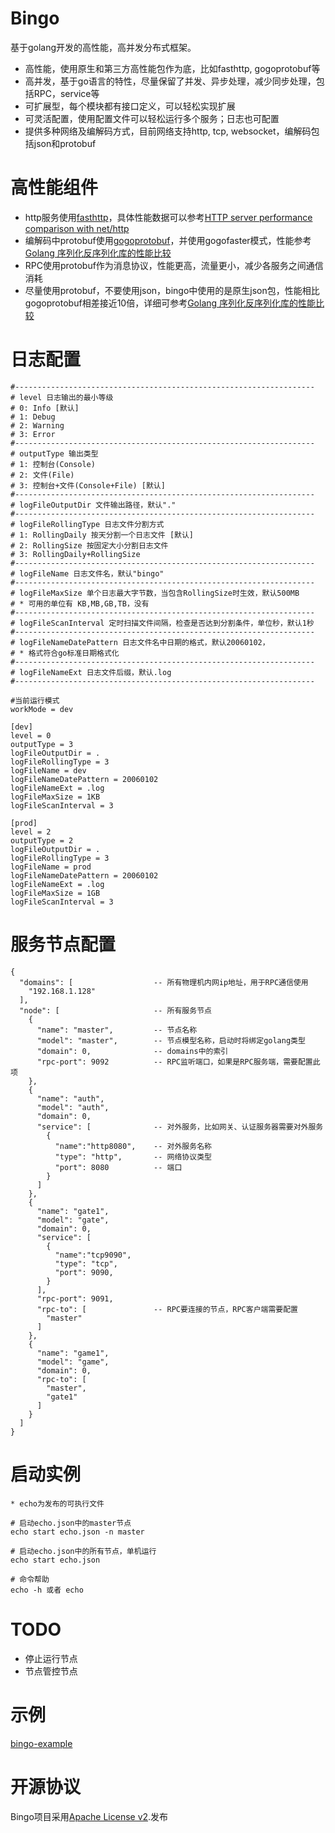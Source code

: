 # Bingo
基于golang开发的高性能，高并发分布式框架。
* 高性能，使用原生和第三方高性能包作为底，比如fasthttp, gogoprotobuf等
* 高并发，基于go语言的特性，尽量保留了并发、异步处理，减少同步处理，包括RPC，service等
* 可扩展型，每个模块都有接口定义，可以轻松实现扩展
* 可灵活配置，使用配置文件可以轻松运行多个服务；日志也可配置
* 提供多种网络及编解码方式，目前网络支持http, tcp, websocket，编解码包括json和protobuf

# 高性能组件
* http服务使用[fasthttp](https://github.com/valyala/fasthttp)，具体性能数据可以参考[HTTP server performance comparison with net/http](https://github.com/valyala/fasthttp#http-server-performance-comparison-with-nethttp)
* 编解码中protobuf使用[gogoprotobuf](https://github.com/gogo/protobuf)，并使用gogofaster模式，性能参考[Golang 序列化反序列化库的性能比较](https://github.com/smallnest/gosercomp)
* RPC使用protobuf作为消息协议，性能更高，流量更小，减少各服务之间通信消耗
* 尽量使用protobuf，不要使用json，bingo中使用的是原生json包，性能相比gogoprotobuf相差接近10倍，详细可参考[Golang 序列化反序列化库的性能比较](https://github.com/smallnest/gosercomp)

# 日志配置
```
#-------------------------------------------------------------------
# level 日志输出的最小等级
# 0: Info [默认]
# 1: Debug
# 2: Warning
# 3: Error
#-------------------------------------------------------------------
# outputType 输出类型
# 1: 控制台(Console)
# 2: 文件(File)
# 3: 控制台+文件(Console+File) [默认]
#-------------------------------------------------------------------
# logFileOutputDir 文件输出路径，默认"."
#-------------------------------------------------------------------
# logFileRollingType 日志文件分割方式
# 1: RollingDaily 按天分割一个日志文件 [默认]
# 2: RollingSize 按固定大小分割日志文件
# 3: RollingDaily+RollingSize
#-------------------------------------------------------------------
# logFileName 日志文件名，默认"bingo"
#-------------------------------------------------------------------
# logFileMaxSize 单个日志最大字节数，当包含RollingSize时生效，默认500MB
# * 可用的单位有 KB,MB,GB,TB，没有
#-------------------------------------------------------------------
# logFileScanInterval 定时扫描文件间隔，检查是否达到分割条件，单位秒，默认1秒
#-------------------------------------------------------------------
# logFileNameDatePattern 日志文件名中日期的格式，默认20060102，
# * 格式符合go标准日期格式化
#-------------------------------------------------------------------
# logFileNameExt 日志文件后缀，默认.log
#-------------------------------------------------------------------

#当前运行模式
workMode = dev

[dev]
level = 0
outputType = 3
logFileOutputDir = .
logFileRollingType = 3
logFileName = dev
logFileNameDatePattern = 20060102
logFileNameExt = .log
logFileMaxSize = 1KB
logFileScanInterval = 3

[prod]
level = 2
outputType = 2
logFileOutputDir = .
logFileRollingType = 3
logFileName = prod
logFileNameDatePattern = 20060102
logFileNameExt = .log
logFileMaxSize = 1GB
logFileScanInterval = 3
```

# 服务节点配置

```
{
  "domains": [                  -- 所有物理机内网ip地址，用于RPC通信使用
    "192.168.1.128"
  ],
  "node": [                     -- 所有服务节点
    {
      "name": "master",         -- 节点名称
      "model": "master",        -- 节点模型名称，启动时将绑定golang类型
      "domain": 0,              -- domains中的索引
      "rpc-port": 9092          -- RPC监听端口，如果是RPC服务端，需要配置此项
    },
    {
      "name": "auth",
      "model": "auth",
      "domain": 0,
      "service": [              -- 对外服务，比如网关、认证服务器需要对外服务
        {
          "name":"http8080",    -- 对外服务名称
          "type": "http",       -- 网络协议类型
          "port": 8080          -- 端口
        }
      ]
    },
    {
      "name": "gate1",
      "model": "gate",
      "domain": 0,
      "service": [
        {
          "name":"tcp9090",
          "type": "tcp",
          "port": 9090,
        }
      ],
      "rpc-port": 9091,
      "rpc-to": [               -- RPC要连接的节点，RPC客户端需要配置
        "master"
      ]
    },
    {
      "name": "game1",
      "model": "game",
      "domain": 0,
      "rpc-to": [
        "master",
        "gate1"
      ]
    }
  ]
}
```

# 启动实例

```
* echo为发布的可执行文件

# 启动echo.json中的master节点
echo start echo.json -n master 

# 启动echo.json中的所有节点，单机运行
echo start echo.json

# 命令帮助
echo -h 或者 echo
```

# TODO

* 停止运行节点
* 节点管控节点

# 示例
[bingo-example](https://github.com/snippetor/bingo-example)


# 开源协议

Bingo项目采用[Apache License v2](https://github.com/snippetor/bingo/LICENSE).发布